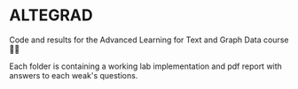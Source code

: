 # ALTEGRAD
Code and results for the Advanced Learning for Text and Graph Data course 👨‍🎓

Each folder is containing a working lab implementation and pdf report with answers to each weak's questions.

